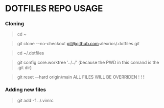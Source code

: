 # DOTFILES REPO USAGE

### Cloning
> cd ~

> git clone --no-checkout git@github.com:alexrios/.dotfiles.git

> cd ~/.dotfiles

> git config core.worktree '../../' 
(because the PWD in this comand is the .git dir)

> git reset --hard origin/main
ALL FILES WILL BE OVERRIDEN ! ! !

### Adding new files
> git add -f ../.vimrc

